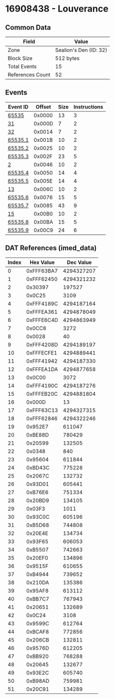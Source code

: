 # 16908438 - Louverance

## Common Data

| Field            | Value                  |
|------------------|------------------------|
| Zone             | Sealion's Den (ID: 32) |
| Block Size       | 512 bytes              |
| Total Events     | 15                     |
| References Count | 52                     |

## Events

| Event ID                | Offset   |   Size |   Instructions |
|-------------------------|----------|--------|----------------|
| [65535](./65535.md)     | 0x0000   |     13 |              3 |
| [31](./31.md)           | 0x000D   |      7 |              2 |
| [32](./32.md)           | 0x0014   |      7 |              2 |
| [65535.1](./65535.1.md) | 0x001B   |     10 |              2 |
| [65535.2](./65535.2.md) | 0x0025   |     10 |              2 |
| [65535.3](./65535.3.md) | 0x002F   |     23 |              5 |
| [2](./2.md)             | 0x0046   |     10 |              2 |
| [65535.4](./65535.4.md) | 0x0050   |     14 |              4 |
| [65535.5](./65535.5.md) | 0x005E   |     14 |              4 |
| [13](./13.md)           | 0x006C   |     10 |              2 |
| [65535.6](./65535.6.md) | 0x0076   |     15 |              5 |
| [65535.7](./65535.7.md) | 0x0085   |     43 |              9 |
| [15](./15.md)           | 0x00B0   |     10 |              2 |
| [65535.8](./65535.8.md) | 0x00BA   |     15 |              5 |
| [65535.9](./65535.9.md) | 0x00C9   |     24 |              6 |

## DAT References (imed_data)

|   Index | Hex Value   |   Dec Value |
|---------|-------------|-------------|
|       0 | 0xFFF63BA7  |  4294327207 |
|       1 | 0xFFF62450  |  4294321232 |
|       2 | 0x30397     |      197527 |
|       3 | 0x0C25      |        3109 |
|       4 | 0xFFF4189C  |  4294187164 |
|       5 | 0xFFFEA361  |  4294878049 |
|       6 | 0xFFFE6C4D  |  4294863949 |
|       7 | 0x0CC8      |        3272 |
|       8 | 0x0028      |          40 |
|       9 | 0xFFF4208D  |  4294189197 |
|      10 | 0xFFFECFE1  |  4294889441 |
|      11 | 0xFFF41942  |  4294187330 |
|      12 | 0xFFFEA1DA  |  4294877658 |
|      13 | 0x0C00      |        3072 |
|      14 | 0xFFF4190C  |  4294187276 |
|      15 | 0xFFFEB20C  |  4294881804 |
|      16 | 0x000D      |          13 |
|      17 | 0xFFF63C13  |  4294327315 |
|      18 | 0xFFF62846  |  4294322246 |
|      19 | 0x952E7     |      611047 |
|      20 | 0xBE88D     |      780429 |
|      21 | 0x20599     |      132505 |
|      22 | 0x0348      |         840 |
|      23 | 0x95604     |      611844 |
|      24 | 0xBD43C     |      775228 |
|      25 | 0x2067C     |      132732 |
|      26 | 0x93D01     |      605441 |
|      27 | 0xB76E6     |      751334 |
|      28 | 0x20BD9     |      134105 |
|      29 | 0x03F3      |        1011 |
|      30 | 0x93C0C     |      605196 |
|      31 | 0xB5D68     |      744808 |
|      32 | 0x20E4E     |      134734 |
|      33 | 0x93F65     |      606053 |
|      34 | 0xB5507     |      742663 |
|      35 | 0x20EF0     |      134896 |
|      36 | 0x9515F     |      610655 |
|      37 | 0xB4944     |      739652 |
|      38 | 0x210DA     |      135386 |
|      39 | 0x95AF8     |      613112 |
|      40 | 0xBB7C7     |      767943 |
|      41 | 0x20651     |      132689 |
|      42 | 0x0C24      |        3108 |
|      43 | 0x9599C     |      612764 |
|      44 | 0xBCAF8     |      772856 |
|      45 | 0x206CB     |      132811 |
|      46 | 0x9576D     |      612205 |
|      47 | 0xBB920     |      768288 |
|      48 | 0x20645     |      132677 |
|      49 | 0x93E2C     |      605740 |
|      50 | 0xB98AD     |      759981 |
|      51 | 0x20C91     |      134289 |

